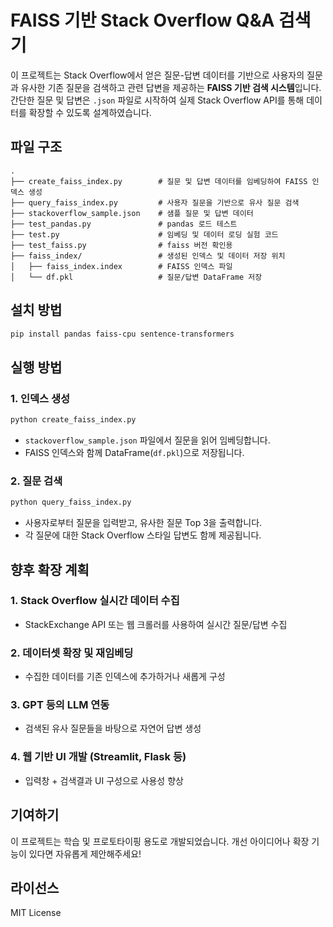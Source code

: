 # FAISS 기반 Stack Overflow Q&A 검색기

 이 프로젝트는 Stack Overflow에서 얻은 질문-답변 데이터를 기반으로 사용자의 질문과 유사한 기존 질문을 검색하고 관련 답변을 제공하는 **FAISS 기반 검색 시스템**입니다. 간단한 질문 및 답변은 `.json` 파일로 시작하여 실제 Stack Overflow API를 통해 데이터를 확장할 수 있도록 설계하였습니다.



## 파일 구조

```
.
├── create_faiss_index.py        # 질문 및 답변 데이터를 임베딩하여 FAISS 인덱스 생성
├── query_faiss_index.py         # 사용자 질문을 기반으로 유사 질문 검색
├── stackoverflow_sample.json    # 샘플 질문 및 답변 데이터
├── test_pandas.py               # pandas 로드 테스트
├── test.py                      # 임베딩 및 데이터 로딩 실험 코드
├── test_faiss.py                # faiss 버전 확인용
├── faiss_index/                 # 생성된 인덱스 및 데이터 저장 위치
│   ├── faiss_index.index        # FAISS 인덱스 파일
│   └── df.pkl                   # 질문/답변 DataFrame 저장
```



## 설치 방법

```bash
pip install pandas faiss-cpu sentence-transformers
```



## 실행 방법

### 1. 인덱스 생성

```bash
python create_faiss_index.py
```

- `stackoverflow_sample.json` 파일에서 질문을 읽어 임베딩합니다.
- FAISS 인덱스와 함께 DataFrame(`df.pkl`)으로 저장됩니다.

### 2. 질문 검색

```bash
python query_faiss_index.py
```

- 사용자로부터 질문을 입력받고, 유사한 질문 Top 3을 출력합니다.
- 각 질문에 대한 Stack Overflow 스타일 답변도 함께 제공됩니다.



## 향후 확장 계획

### 1. Stack Overflow 실시간 데이터 수집

- StackExchange API 또는 웹 크롤러를 사용하여 실시간 질문/답변 수집

### 2. 데이터셋 확장 및 재임베딩

- 수집한 데이터를 기존 인덱스에 추가하거나 새롭게 구성

### 3. GPT 등의 LLM 연동

- 검색된 유사 질문들을 바탕으로 자연어 답변 생성

### 4. 웹 기반 UI 개발 (Streamlit, Flask 등)

- 입력창 + 검색결과 UI 구성으로 사용성 향상



## 기여하기

이 프로젝트는 학습 및 프로토타이핑 용도로 개발되었습니다. 개선 아이디어나 확장 기능이 있다면 자유롭게 제안해주세요!



## 라이선스

MIT License